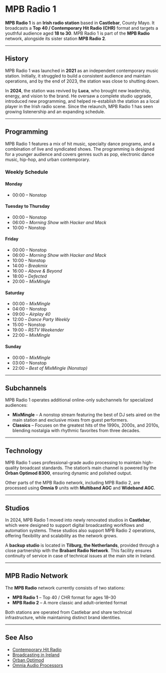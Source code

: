 # MPB Radio 1

**MPB Radio 1** is an **Irish radio station** based in **Castlebar**, County Mayo. It broadcasts a **Top 40 / Contemporary Hit Radio (CHR)** format and targets a youthful audience aged **18 to 30**. MPB Radio 1 is part of the **MPB Radio** network, alongside its sister station **MPB Radio 2**.

---

## History

MPB Radio 1 was launched in **2021** as an independent contemporary music station. Initially, it struggled to build a consistent audience and maintain operations, and by the end of 2023, the station was close to shutting down.

In **2024**, the station was revived by **Luca**, who brought new leadership, energy, and vision to the brand. He oversaw a complete studio upgrade, introduced new programming, and helped re-establish the station as a local player in the Irish radio scene. Since the relaunch, MPB Radio 1 has seen growing listenership and an expanding schedule.

---

## Programming

MPB Radio 1 features a mix of hit music, specialty dance programs, and a combination of live and syndicated shows. The programming is designed for a younger audience and covers genres such as pop, electronic dance music, hip-hop, and urban contemporary.

### Weekly Schedule

#### Monday
- 00:00 – Nonstop

#### Tuesday to Thursday
- 00:00 – Nonstop  
- 06:00 – *Morning Show with Hacker and Mack*  
- 10:00 – Nonstop

#### Friday
- 00:00 – Nonstop  
- 06:00 – *Morning Show with Hacker and Mack*  
- 10:00 – Nonstop  
- 14:00 – *Breakmix*  
- 16:00 – *Above & Beyond*  
- 18:00 – *Defected*  
- 20:00 – *MixMingle*

#### Saturday
- 00:00 – *MixMingle*  
- 04:00 – Nonstop  
- 09:00 – *Airplay 40*  
- 12:00 – *Dance Party Weekly*  
- 15:00 – Nonstop  
- 19:00 – *RSTV Weekender*  
- 22:00 – *MixMingle*

#### Sunday
- 00:00 – *MixMingle*  
- 03:00 – Nonstop  
- 22:00 – *Best of MixMingle (Nonstop)*

---

## Subchannels

MPB Radio 1 operates additional online-only subchannels for specialized audiences:

- **MixMingle** – A nonstop stream featuring the best of DJ sets aired on the main station and exclusive mixes from guest performers.
- **Classics** – Focuses on the greatest hits of the 1990s, 2000s, and 2010s, blending nostalgia with rhythmic favorites from three decades.

---

## Technology

MPB Radio 1 uses professional-grade audio processing to maintain high-quality broadcast standards. The station’s main channel is powered by the **Orban Optimod 8300**, ensuring dynamic and polished output.

Other parts of the MPB Radio network, including MPB Radio 2, are processed using **Omnia 9** units with **Multiband AGC** and **Wideband AGC**.

---

## Studios

In 2024, MPB Radio 1 moved into newly renovated studios in **Castlebar**, which were designed to support digital broadcasting workflows and automation systems. These studios also support MPB Radio 2 operations, offering flexibility and scalability as the network grows.

A **backup studio** is located in **Tilburg, the Netherlands**, provided through a close partnership with the **Brabant Radio Network**. This facility ensures continuity of service in case of technical issues at the main site in Ireland.

---

## MPB Radio Network

The **MPB Radio** network currently consists of two stations:

- **MPB Radio 1** – Top 40 / CHR format for ages 18–30  
- **MPB Radio 2** – A more classic and adult-oriented format

Both stations are operated from Castlebar and share technical infrastructure, while maintaining distinct brand identities.

---

## See Also

- [Contemporary Hit Radio](https://en.wikipedia.org/wiki/Contemporary_hit_radio)  
- [Broadcasting in Ireland](https://en.wikipedia.org/wiki/Media_of_the_Republic_of_Ireland)  
- [Orban Optimod](https://en.wikipedia.org/wiki/Orban)  
- [Omnia Audio Processors](https://www.telosalliance.com/omnia)
